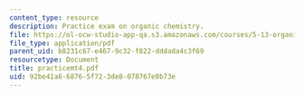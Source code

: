 ```yaml
---
content_type: resource
description: Practice exam on organic chemistry.
file: https://ol-ocw-studio-app-qa.s3.amazonaws.com/courses/5-13-organic-chemistry-ii-fall-2003/92be41a668765f723de8078767e0b73e_practicemt4.pdf
file_type: application/pdf
parent_uid: b8231c67-e467-9c32-f822-dddada4c3f69
resourcetype: Document
title: practicemt4.pdf
uid: 92be41a6-6876-5f72-3de8-078767e0b73e
---
```

